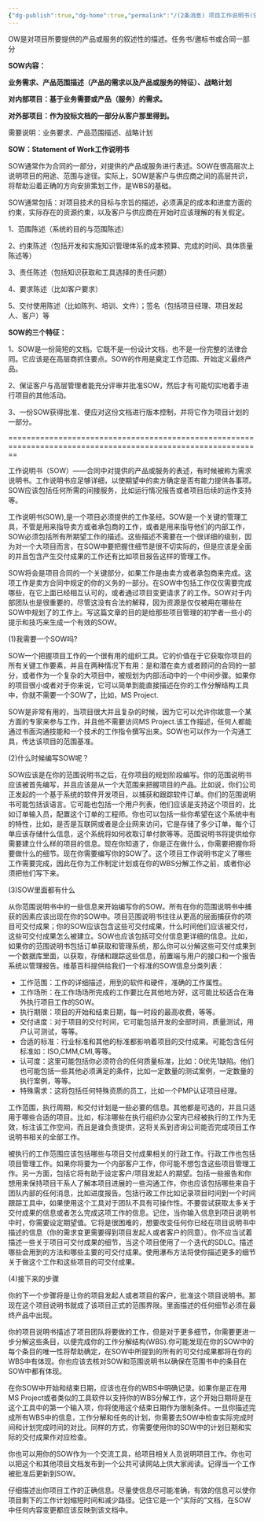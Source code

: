 ```yaml
---
{"dg-publish":true,"dg-home":true,"permalink":"/(2条消息) 项目工作说明书(SOW)_每天积累一点，一年后你会发现，自己变化很大-CSDN博客/","tags":["gardenEntry"],"dgPassFrontmatter":true,"created":"2024-09-21T09:23:12.715+08:00","updated":"2024-11-20T18:04:48.540+08:00"}
---
```


OW是对项目所要提供的产品或服务的叙述性的描述。任务书/邀标书或合同一部分

**SOW内容：**

**业务需求、产品范围描述（产品的需求以及产品或服务的特征）、战略计划**

**对内部项目：基于业务需要或产品（服务）的需求。**

**对外部项目：作为投标文档的一部分从客户那里得到。**

需要说明：业务要求、产品范围描述、战略计划

**SOW：Statement of Work工作说明书**

SOW通常作为合同的一部分，对提供的产品或服务进行表述。SOW在很高层次上说明项目的用途、范围与途径。实际上，SOW是客户与供应商之间的高层共识，将帮助沿着正确的方向安排策划工作，是WBS的基础。

SOW通常包括：对项目技术的目标与宗旨的描述，必须满足的成本和进度方面的约束，实际存在的资源约束，以及客户与供应商在开始时应该理解的有关假定。

1、范围陈述（系统的目的与范围陈述）

2、约束陈述（包括开发和实施知识管理体系的成本预算、完成的时间、具体质量陈述等）

3、责任陈述（包括知识获取和工具选择的责任问题）

4、要求陈述（比如客户要求）

5、交付使用陈述（比如陈列、培训、文件）；签名（包括项目经理、项目发起人、客户）等

**SOW的三个特征：**

1、SOW是一份简短的文档。它既不是一份设计文档，也不是一份完整的法律合同。它应该是在高层商抓住要点。SOW的作用是奠定工作范围、开始定义最终产品。

2、保证客户与高层管理者能充分评审并批准SOW，然后才有可能切实地着手进行项目的其他活动。

3、一份SOW获得批准、便应对这份文档进行版本控制，并将它作为项目计划的一部分。

==============================================================================================================

工作说明书（SOW）——合同中对提供的产品或服务的表述，有时候被称为需求说明书。工作说明书应足够详细，以使期望中的卖方确定是否有能力提供各事项。SOW应该包括任何所需的间接服务，比如运行情况报告或者项目后续的运作支持等。

工作说明书(SOW),是一个项目必须提供的工作圣经。SOW是一个关键的管理工具，不管是用来指导卖方或者承包商的工作，或者是用来指导他们的内部工作，SOW必须包括所有所期望工作的描述。这些描述不需要在一个很详细的级别，因为对一个大项目而言，在SOW中要把握住细节是很不切实际的，但是应该是全面的并且包含产生交付成果的工作还有比如项目报告这样的管理工作。

SOW将会是项目合同的一个关键部分，如果工作是由卖方或者承包商来完成。这项工作是卖方合同中规定的你的义务的一部分。在SOW中包括工作仅仅需要完成哪些，在它上面已经相互认可的，或者通过项目变更请求了的工作。SOW对于内部团队也是很重要的，尽管这没有合法的解释，因为资源是仅仅被用在哪些在SOW中规划了的工作上。写这篇文章的目的是给那些项目管理的初学者一些小的提示和技巧来生成一个有效的SOW。

(1)我需要一个SOW吗?

SOW一个把握项目工作的一个很有用的组织工具。它的价值在于它获取你项目的所有关键工作要素，并且在两种情况下有用：是和潜在卖方或者顾问的合同的一部分，或者作为一个复杂的大项目中，被规划为内部活动中的一个中间步骤。如果你的项目很小或者对于你来说，它可以简单到能直接描述在你的工作分解结构工具中，你就不需要一个SOW了，比如，MS Project.

SOW是非常有用的，当项目很大并且复杂的时候，因为它可以允许你故意一个某方面的专家来参与工作，并且他不需要访问MS Project.该工作描述，任何人都能通过书面沟通技能和一个技术的工作指令撰写出来。SOW也可以作为一个沟通工具，传达该项目的范围基准。

(2)什么时候编写SOW呢？

SOW应该是在你的范围说明书之后，在你项目的规划阶段编写。你的范围说明书应该被首先编写，并且应该是从一个大范围来把握项目的产品。比如说，你们公司正发起的一个基于系统的软件开发项目，以捕获和跟踪软件订单。你们的范围说明书可能包括该语言。它可能也包括一个用户列表，他们应该是支持这个项目的，比如订单输入员，配置这个订单的工程师。你也可以包括一些你希望在这个系统中有的特性，比如，是否是互联网或者是企业网来访问，它是存储了多少订单，每个订单应该存储什么信息，这个系统将如何收取订单付款等等。范围说明书将提供给你需要建立什么样的项目的信息。现在你知道了，你是正在做什么，你需要把握你将要做什么的细节。现在你需要编写你的SOW了。这个项目工作说明书定义了哪些工作需要完成，因此在你为工作制定计划或在你的WBS分解工作之前，或者你必须把他们写下来。

(3)SOW里面都有什么

从你范围说明书中的一些信息来开始编写你的SOW。所有在你的范围说明书中捕获的因素应该出现在你的SOW中。项目范围说明书往往从更高的层面捕获你的项目可交付成果；你的SOW应该包含这些可交付成果，什么时间他们应该被交付，这些可交付成果怎么被建立。SOW也应该包括可交付信息更详细的信息。比如，如果你的范围说明书包括订单获取和管理系统，那么你可以分解这些可交付成果到一个数据库里面，以获取，存储和跟踪这些信息，前置端与用户的接口和一个报告系统以管理报告。维基百科提供给我们一个标准的SOW信息分类列表：

- 工作范围：工作的详细描述，用到的软件和硬件，准确的工作属性。
- 工作场所：在工作场场所完成的工作要比在其他地方好，这可能比较适合在海外执行项目工作的SOW。
- 执行期限：项目的开始和结束日期，每一时段的最高收费，等等。
- 交付进度：对于项目的交付时间，它可能包括开发的全部时间，质量测试，用户认可测试，等等。
- 合适的标准：行业标准和其他的标准都影响着项目的交付成果。可能包含任何标准如：ISO,CMM,CMI,等等。
- 认可度：这里可能包括你必须符合的任何质量标准，比如：0优先1缺陷。他们也可能包括一些其他必须满足的条件，比如一定数量的测试案例，一定数量的执行案例，等等。
- 特殊需求：这将包括任何特殊资质的员工，比如一个PMP认证项目经理。

工作范围，执行周期，和交付计划是一些必要的信息。其他都是可选的，并且只适用于哪些合适的项目。比如，标注哪些在执行组织办公室内已经被执行的工作为无效，标注该工作空间，而且是谁负责提供，这将关系到咨询公司能否完成项目工作说明书相关的全部工作。

被执行的工作范围应该包括哪些与项目交付成果相关的行政工作。行政工作也包括项目管理工作。如果你将要为一个内部客户工作，你可能不想包含这些项目管理工作。另一方面，包括它将有助于设定客户/项目发起人的期望。包括一些报告和你想用来保持项目干系人了解本项目进展的一些沟通工作，你也应该包括哪些来自于团队内部的任何消息，比如进度报告。包括行政工作比如记录项目时间到一个时间跟踪工具中，如果使用这个工具对于团队不具有可操作性。不要尝试获取太多关于交付成果的信息或者怎么完成这项工作的信息。记住，当你输入信息到项目说明书中时，你需要设定期望值。它将是很困难的，想要改变任何你已经在项目说明书中描述的信息（你的需求变更需要得到项目发起人或者客户的同意）。你不应当试着描述一些关于项目可交付成果的细节，当这个项目使用了一个迭代的SDLC。描述哪些会用到的方法和哪些主要的可交付成果。使用瀑布方法将使你描述更多的细节关于做这个工作和这些项目的可交付成果。

(4)接下来的步骤

你的下一个步骤将是让你的项目发起人或者项目的客户，批准这个项目说明书。那现在这个项目说明书就成了该项目正式的范围界限。里面描述的任何细节必须在最终产品中出现。

你的项目说明书描述了项目团队将要做的工作，但是对于更多细节，你需要更进一步分解这些条目，以便完成你的工作分解结构(WBS).你可能发现在你的SOW中的每个条目的唯一性将帮助确定，在SOW中所提到的所有的可交付成果都将在你的WBS中有体现。你也应该去核对SOW和范围说明书以确保在范围书中的条目在SOW中都有体现。

在你SOW中开始和结束日期，应该也在你的WBS中明确记录。如果你是正在用MS Project或者类似的工具软件以支持你的WBS分解工作，这个开始日期将是在这个工具中的第一个输入项，你将使用这个结束日期作为限制条件。一旦你描述完成所有WBS中的信息，工作分解和任务的计划，你需要去SOW中检查实际完成时间和计划完成时间的对比。同样的方式，你需要使用你的SOW中的计划日期和实际的交付成果作对应检查。

你也可以用你的SOW作为一个交流工具，给项目相关人员说明项目工作。你也可以把这个和其他项目文档发布到一个公共可读网站上供大家阅读。记得当一个工作被批准后更新到SOW。

仔细描述出你项目工作的正确信息。尽量使信息尽可能准确，有效的信息可以使你项目剩下的工作计划缩短时间和减少路径。记住它是一个“实际的”文档，在SOW中任何内容变更都应该反映到该文档中。